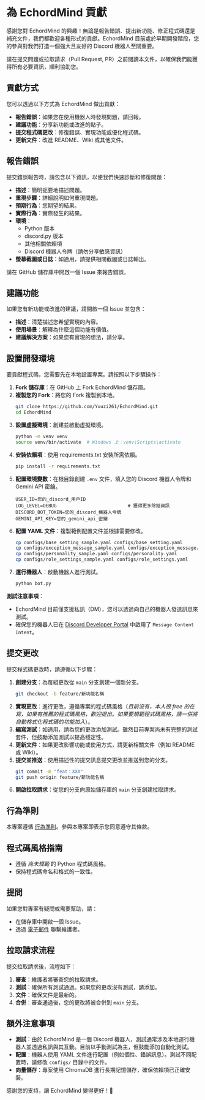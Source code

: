 # 為 EchordMind 貢獻

感謝您對 EchordMind 的興趣！無論是報告錯誤、提出新功能、修正程式碼還是補充文件，我們都歡迎各種形式的貢獻。EchordMind 目前處於早期開發階段，您的參與對我們打造一個強大且友好的 Discord 機器人至關重要。

請在提交問題或拉取請求（Pull Request, PR）之前閱讀本文件，以確保我們能獲得所有必要資訊，順利協助您。

## 貢獻方式

您可以透過以下方式為 EchordMind 做出貢獻：

- **報告錯誤**：如果您在使用機器人時發現問題，請回報。
- **建議功能**：分享新功能或改進的點子。
- **提交程式碼更改**：修復錯誤、實現功能或優化程式碼。
- **更新文件**：改進 README、Wiki 或其他文件。

## 報告錯誤

提交錯誤報告時，請包含以下資訊，以便我們快速診斷和修復問題：

- **描述**：簡明扼要地描述問題。
- **重現步驟**：詳細說明如何重現問題。
- **預期行為**：您期望的結果。
- **實際行為**：實際發生的結果。
- **環境**：
  - Python 版本
  - discord.py 版本
  - 其他相關依賴項
  - Discord 機器人令牌（請勿分享敏感資訊）
- **螢幕截圖或日誌**：如適用，請提供相關截圖或日誌輸出。

請在 GitHub 儲存庫中開啟一個 Issue 來報告錯誤。

## 建議功能

如果您有新功能或改進的建議，請開啟一個 Issue 並包含：

- **描述**：清楚描述您希望實現的內容。
- **使用場景**：解釋為什麼這個功能有價值。
- **建議解決方案**：如果您有實現的想法，請分享。

## 設置開發環境

要貢獻程式碼，您需要先在本地設置專案。請按照以下步驟操作：

1. **Fork 儲存庫**：在 GitHub 上 Fork EchordMind 儲存庫。
2. **複製您的 Fork**：將您的 Fork 複製到本地。
   ```bash
   git clone https://github.com/Yuuzi261/EchordMind.git
   cd EchordMind
   ```
3. **設置虛擬環境**：創建並啟動虛擬環境。
   ```bash
   python -m venv venv
   source venv/bin/activate  # Windows 上：venv\Scripts\activate
   ```
4. **安裝依賴項**：使用 requirements.txt 安裝所需依賴。
   ```bash
   pip install -r requirements.txt
   ```
5. **配置環境變數**：在根目錄創建 `.env` 文件，填入您的 Discord 機器人令牌和 Gemini API 密鑰。
   ```env
   USER_ID=您的_discord_用戶ID
   LOG_LEVEL=DEBUG                          # 獲得更多除錯資訊
   DISCORD_BOT_TOKEN=您的_discord_機器人令牌
   GEMINI_API_KEY=您的_gemini_api_密鑰
   ```
6. **配置 YAML 文件**：複製範例配置文件並根據需要修改。
   ```bash
   cp configs/base_setting_sample.yaml configs/base_setting.yaml
   cp configs/exception_message_sample.yaml configs/exception_message.yaml
   cp configs/personality_sample.yaml configs/personality.yaml
   cp configs/role_settings_sample.yaml configs/role_settings.yaml
   ```
7. **運行機器人**：啟動機器人進行測試。
   ```bash
   python bot.py
   ```

**測試注意事項**：
- EchordMind 目前僅支援私訊（DM），您可以透過向自己的機器人發送訊息來測試。
- 確保您的機器人已在 [Discord Developer Portal](https://discord.com/developers/applications) 中啟用了 `Message Content Intent`。

## 提交更改

提交程式碼更改時，請遵循以下步驟：

1. **創建分支**：為每組更改從 `main` 分支創建一個新分支。
   ```bash
   git checkout -b feature/新功能名稱
   ```
2. **實現更改**：進行更改，遵循專案的程式碼風格（_目前沒有，本人很 free 的在寫，如果有推薦的程式碼風格，歡迎提出。如果要規範程式碼風格，請一併將自動格式化程式碼的功能加入_）。
3. **編寫測試**：如適用，請為您的更改添加測試。雖然目前專案尚未有完整的測試套件，但鼓勵添加測試以提高穩定性。
4. **更新文件**：如果更改影響功能或使用方式，請更新相關文件（例如 README 或 Wiki）。
5. **提交並推送**：使用描述性的提交訊息提交更改並推送到您的分支。
   ```bash
   git commit -m "feat：XXX"
   git push origin feature/新功能名稱
   ```
6. **開啟拉取請求**：從您的分支向原始儲存庫的 `main` 分支創建拉取請求。

## 行為準則

本專案遵循 [行為準則](https://github.com/Yuuzi261/EchordMind/blob/main/docs/CODE_OF_CONDUCT.md)。參與本專案即表示您同意遵守其條款。

## 程式碼風格指南

- 遵循 _尚未規範_ 的 Python 程式碼風格。
- 保持程式碼命名和格式的一致性。

## 提問

如果您對專案有疑問或需要幫助，請：
- 在儲存庫中開啟一個 Issue。
- 透過 [電子郵件](mailto:yuuzi261@yuuzi.cc) 聯繫維護者。

## 拉取請求流程

提交拉取請求後，流程如下：

1. **審查**：維護者將審查您的拉取請求。
2. **測試**：確保所有測試通過。如果您的更改沒有測試，請添加。
3. **文件**：確保文件是最新的。
4. **合併**：審查通過後，您的更改將被合併到 `main` 分支。

## 額外注意事項

- **測試**：由於 EchordMind 是一個 Discord 機器人，測試通常涉及本地運行機器人並透過私訊與其互動。目前以手動測試為主，但鼓勵添加自動化測試。
- **配置**：機器人使用 YAML 文件進行配置（例如個性、錯誤訊息）。測試不同配置時，請修改 `configs/` 目錄中的文件。
- **向量儲存**：專案使用 ChromaDB 進行長期記憶儲存，確保依賴項已正確安裝。

感謝您的支持，讓 EchordMind 變得更好！🚀
